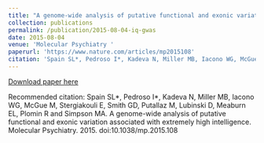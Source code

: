 ```yaml
---
title: "A genome-wide analysis of putative functional and exonic variation associated with extremely high intelligence "
collection: publications
permalink: /publication/2015-08-04-iq-gwas
date: 2015-08-04
venue: 'Molecular Psychiatry '
paperurl: 'https://www.nature.com/articles/mp2015108'
citation: 'Spain SL*, Pedroso I*, Kadeva N, Miller MB, Iacono WG, McGue M, Stergiakouli E, Smith GD, Putallaz M, Lubinski D, Meaburn EL, Plomin R and Simpson MA. A genome-wide analysis of putative functional and exonic variation associated with extremely high intelligence. Molecular Psychiatry. 2015. doi:10.1038/mp.2015.108 '
---
```


<a href='https://www.nature.com/articles/mp2015108'>Download paper here</a>

Recommended citation: Spain SL*, Pedroso I*, Kadeva N, Miller MB, Iacono WG, McGue M, Stergiakouli E, Smith GD, Putallaz M, Lubinski D, Meaburn EL, Plomin R and Simpson MA. A genome-wide analysis of putative functional and exonic variation associated with extremely high intelligence. Molecular Psychiatry. 2015. doi:10.1038/mp.2015.108 